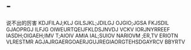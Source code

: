 # -
说不出的厉害
KDJFILAJ;KLJ GILSJKL;JDILGJ OJGIO;JGSA
FKJSDIL GJAOPRGJ ILFJG
OIWEURTQEIJFKLDSJNVDJ VCKV IORJNYRREEF
IASDH;OIGAEH;IMV T;AIOIV AMIA
IAL;SUIOV NARIOVM ;ER,TV ERIOTN VLRESTMR
AGJAJRGAERGOAERJGUJREGIAORGTEHSDGAYRCV BBYRTV
